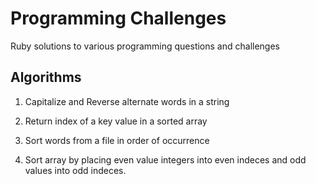 # Programming Challenges #

Ruby solutions to various programming questions and challenges

## Algorithms ##

1. Capitalize and Reverse alternate words in a string

2. Return index of a key value in a sorted array

3. Sort words from a file in order of occurrence

4. Sort array by placing even value integers into even indeces and odd values into odd indeces.
